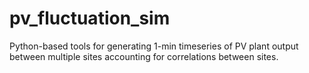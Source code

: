 pv_fluctuation_sim
==================

Python-based tools for generating 1-min timeseries of PV plant output between multiple sites accounting for correlations between sites. 
